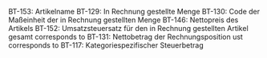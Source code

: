 BT-153: Artikelname
BT-129: In Rechnung gestellte Menge
BT-130: Code der Maßeinheit der in Rechnung gestellten Menge
BT-146: Nettopreis des Artikels
BT-152: Umsatzsteuersatz für den in Rechnung gestellten Artikel
gesamt corresponds to BT-131: Nettobetrag der Rechnungsposition
ust corresponds to BT-117: Kategoriespezifischer Steuerbetrag